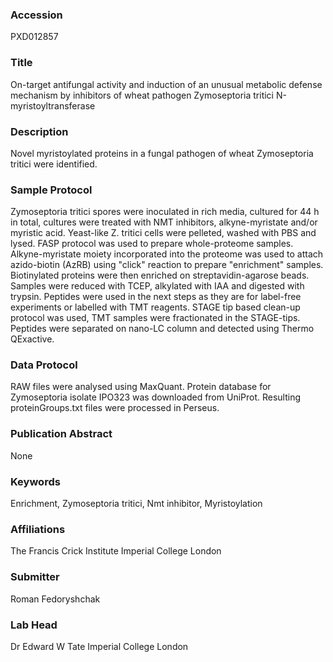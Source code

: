 ### Accession
PXD012857

### Title
On-target antifungal activity and induction of an unusual metabolic defense mechanism by inhibitors of wheat pathogen Zymoseptoria tritici N-myristoyltransferase

### Description
Novel myristoylated proteins in a fungal pathogen of wheat Zymoseptoria tritici were identified.

### Sample Protocol
Zymoseptoria tritici spores were inoculated in rich media, cultured for 44 h in total, cultures were treated with NMT inhibitors, alkyne-myristate and/or myristic acid. Yeast-like Z. tritici cells were pelleted, washed with PBS and lysed. FASP protocol was used to prepare whole-proteome samples. Alkyne-myristate moiety incorporated into the proteome was used to attach azido-biotin (AzRB) using "click" reaction to prepare "enrichment" samples. Biotinylated proteins were then enriched on streptavidin-agarose beads. Samples were reduced with TCEP, alkylated with IAA and digested with trypsin. Peptides were used in the next steps as they are for label-free experiments or labelled with TMT reagents. STAGE tip based clean-up protocol was used, TMT samples were fractionated in the STAGE-tips. Peptides were separated on nano-LC column and detected using Thermo QExactive.

### Data Protocol
RAW files were analysed using MaxQuant. Protein database for Zymoseptoria isolate IPO323 was downloaded from UniProt. Resulting proteinGroups.txt files were processed in Perseus.

### Publication Abstract
None

### Keywords
Enrichment, Zymoseptoria tritici, Nmt inhibitor, Myristoylation

### Affiliations
The Francis Crick Institute
Imperial College London

### Submitter
Roman Fedoryshchak

### Lab Head
Dr Edward W Tate
Imperial College London


